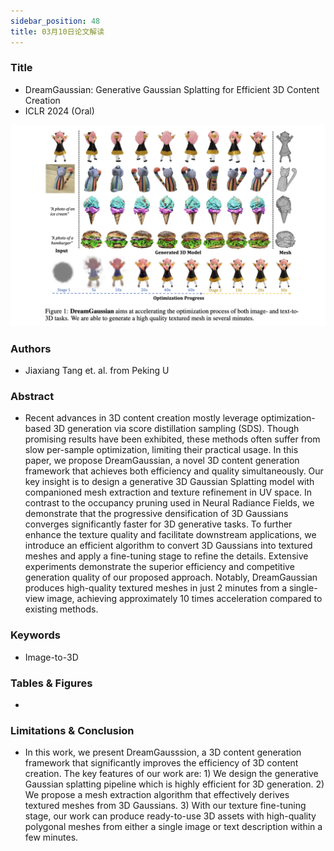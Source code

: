 ```yaml
---
sidebar_position: 48
title: 03月10日论文解读
---
```


### Title
* DreamGaussian: Generative Gaussian Splatting for Efficient 3D Content Creation
* ICLR 2024 (Oral)

![](./20240310/image-to-3d.png)

### Authors
* Jiaxiang Tang et. al. from Peking U

### Abstract
* Recent advances in 3D content creation mostly leverage optimization-based 3D generation via score distillation sampling (SDS). Though promising results have been exhibited, these methods often suffer from slow per-sample optimization, limiting their practical usage. In this paper, we propose DreamGaussian, a novel 3D content generation framework that achieves both efficiency and quality simultaneously. Our key insight is to design a generative 3D Gaussian Splatting model with companioned mesh extraction and texture refinement in UV space. In contrast to the occupancy pruning used in Neural Radiance Fields, we demonstrate that the progressive densification of 3D Gaussians converges significantly faster for 3D generative tasks. To further enhance the texture quality and facilitate downstream applications, we introduce an efficient algorithm to convert 3D Gaussians into textured meshes and apply a fine-tuning stage to refine the details. Extensive experiments demonstrate the superior efficiency and competitive generation quality of our proposed approach. Notably, DreamGaussian produces high-quality textured meshes in just 2 minutes from a single-view image, achieving approximately 10 times acceleration compared to existing methods.

### Keywords
* Image-to-3D

### Tables & Figures
* 

### Limitations & Conclusion
* In this work, we present DreamGausssion, a 3D content generation framework that significantly
improves the efficiency of 3D content creation. The key features of our work are: 1) We design the
generative Gaussian splatting pipeline which is highly efficient for 3D generation. 2) We propose a
mesh extraction algorithm that effectively derives textured meshes from 3D Gaussians. 3) With our
texture fine-tuning stage, our work can produce ready-to-use 3D assets with high-quality polygonal
meshes from either a single image or text description within a few minutes.